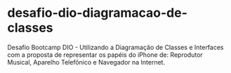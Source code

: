 # desafio-dio-diagramacao-de-classes
Desafio Bootcamp DIO - Utilizando a Diagramação de Classes e Interfaces com a proposta de representar os papéis do iPhone de: Reprodutor Musical, Aparelho Telefônico e Navegador na Internet.
